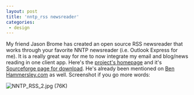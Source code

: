 ```yaml
---
layout: post
title: 'nntp_rss newsreader'
categories:
 - design
---
```


My friend Jason Brome has created an open source RSS newsreader that works through your favorite NNTP newsreader (i.e. Outlook Express for me). It is a really great way for me to now integrate my email and blog/news reading in one client app. Here's the <a href="http://methodize.org/">project's homepage</a> and it's <a href="http://sourceforge.net/project/showfiles.php?group_id=68044&release_id=130632">Sourceforge page for download</a>. He's already been mentioned on <a href="http://www.benhammersley.com/archives/003441.html#003441">Ben Hammersley.com</a> as well. Screenshot if you go more words:


<img alt="NNTP_RSS_2.jpg (76K)" src="images/NNTP_RSS_2.jpg">